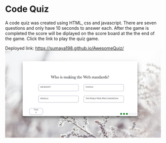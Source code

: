 # Code Quiz

A code quiz was created using HTML, css and javascript. There are seven questions and only have 10 seconds to answer each. After the game is completed the score will be diplayed on the score board at the the end of the game. Click the link to play the quiz game.

Deployed link: https://sumaya198.github.io/AwesomeQuiz/
![screenshot](imgs/screenshot.png)
